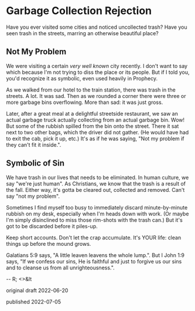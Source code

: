 # Garbage Collection Rejection

Have you ever visited some cities and noticed uncollected trash?
Have you seen trash in the streets, marring an otherwise beautiful place?

## Not My Problem

We were visiting a certain *very well known* city recently.
I don't want to say which because I'm not trying to diss the place
or its people. But if I told you, you'd recognize it as symbolic,
even used heavily in Prophecy.

As we walked from our hotel to the train station, there was trash in the
streets. A lot. It was sad. Then as we rounded a corner there were three
or more garbage bins overflowing. More than sad: it was just gross.

Later, after a great meal at a delightful streetside restaurant,
we saw an actual garbage truck actually collecting from an actual
garbage bin. Wow! But some of the rubbish spilled from the bin onto
the street. There it sat next to two other bags, which the driver
did not gather. (He would have had to exit the cab, pick it up, etc.)
It's as if he was saying, "Not my problem if they can't fit it inside.".

## Symbolic of Sin

We have trash in our lives that needs to be eliminated.
In human culture, we say "we're just human". As Christians,
we know that the trash is a result of the fall. Either way,
it's gotta be cleared out, collected and removed.
Can't say "not my problem".

Sometimes I find myself too busy to immediately discard
minute-by-minute rubbish on my desk, especially when I'm heads down
with work. (Or maybe I'm simply disinclined to miss those rim-shots
with the trash can.) But it's got to be discarded before it piles-up.

Keep short accounts.
Don't let the crap accumulate.
It's YOUR life: clean things up before the mound grows.

Galatians 5:9 says, "A little leaven leavens the whole lump.".
But I John 1:9 says, "If we confess our sins, He is faithful and just
to forgive us our sins and to cleanse us from all unrighteousness.".

-- R; &lt;&gt;&lt

original draft 2022-06-20

published 2022-07-05


